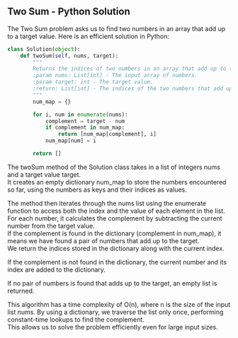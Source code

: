 ## Two Sum - Python Solution

The Two Sum problem asks us to find two numbers in an array that add up to a target value. Here is an efficient solution in Python:

```python
class Solution(object):
    def twoSum(self, nums, target):
        """
        Returns the indices of two numbers in an array that add up to the target value.
        :param nums: List[int] - The input array of numbers.
        :param target: int - The target value.
        :return: List[int] - The indices of the two numbers that add up to the target.
        """
        num_map = {}

        for i, num in enumerate(nums):
            complement = target - num
            if complement in num_map:
                return [num_map[complement], i]
            num_map[num] = i

        return []
```

The twoSum method of the Solution class takes in a list of integers nums and a target value target.<br>
It creates an empty dictionary num_map to store the numbers encountered so far, using the numbers as keys and their indices as values.

The method then iterates through the nums list using the enumerate function to access both the index and the value of each element in the list. <br>
For each number, it calculates the complement by subtracting the current number from the target value. <br>
If the complement is found in the dictionary (complement in num_map), it means we have found a pair of numbers that add up to the target.<br>
We return the indices stored in the dictionary along with the current index.

If the complement is not found in the dictionary, the current number and its index are added to the dictionary.

If no pair of numbers is found that adds up to the target, an empty list is returned.

This algorithm has a time complexity of O(n), where n is the size of the input list nums. By using a dictionary, we traverse the list only once, performing constant-time lookups to find the complement. <br>
This allows us to solve the problem efficiently even for large input sizes.
